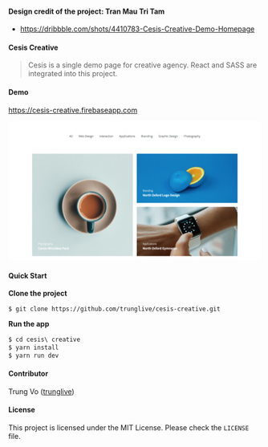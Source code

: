 #### Design credit of the project: Tran Mau Tri Tam

* https://dribbble.com/shots/4410783-Cesis-Creative-Demo-Homepage

#### Cesis Creative

> Cesis is a single demo page for creative agency. React and SASS are integrated into this project.

#### Demo

https://cesis-creative.firebaseapp.com

![cesis](cesis-demo.jpg)

#### Quick Start

**Clone the project**

```shell
$ git clone https://github.com/trunglive/cesis-creative.git
```

**Run the app**

```shell
$ cd cesis\ creative
$ yarn install
$ yarn run dev
```

#### Contributor

Trung Vo ([trunglive](https://github.com/trunglive))

#### License

This project is licensed under the MIT License. Please check the `LICENSE` file.
